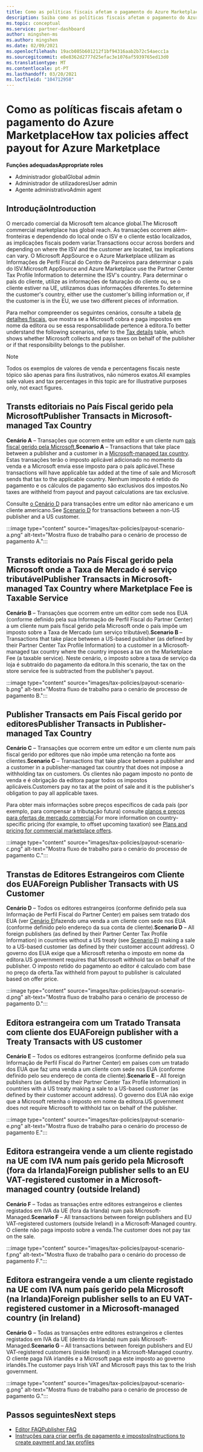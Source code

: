 ```yaml
---
title: Como as políticas fiscais afetam o pagamento do Azure Marketplace
description: Saiba como as políticas fiscais afetam o pagamento do Azure Marketplace.
ms.topic: conceptual
ms.service: partner-dashboard
author: mingshen-ms
ms.author: mingshen
ms.date: 02/09/2021
ms.openlocfilehash: 19acb085b601212f1bf94316aab2b72c54aecc1a
ms.sourcegitcommit: e8e8362d2777d25efac3e1076af5939765ed13d0
ms.translationtype: MT
ms.contentlocale: pt-PT
ms.lasthandoff: 03/20/2021
ms.locfileid: "104712958"
---
```

# <a name="how-tax-policies-affect-payout-for-azure-marketplace"></a><span data-ttu-id="08bee-103">Como as políticas fiscais afetam o pagamento do Azure Marketplace</span><span class="sxs-lookup"><span data-stu-id="08bee-103">How tax policies affect payout for Azure Marketplace</span></span>

<span data-ttu-id="08bee-104">**Funções adequadas**</span><span class="sxs-lookup"><span data-stu-id="08bee-104">**Appropriate roles**</span></span>
-    <span data-ttu-id="08bee-105">Administrador global</span><span class="sxs-lookup"><span data-stu-id="08bee-105">Global admin</span></span>
-    <span data-ttu-id="08bee-106">Administrador de utilizadores</span><span class="sxs-lookup"><span data-stu-id="08bee-106">User admin</span></span>
-    <span data-ttu-id="08bee-107">Agente administrativo</span><span class="sxs-lookup"><span data-stu-id="08bee-107">Admin agent</span></span>

## <a name="introduction"></a><span data-ttu-id="08bee-108">Introdução</span><span class="sxs-lookup"><span data-stu-id="08bee-108">Introduction</span></span>

<span data-ttu-id="08bee-109">O mercado comercial da Microsoft tem alcance global.</span><span class="sxs-lookup"><span data-stu-id="08bee-109">The Microsoft commercial marketplace has global reach.</span></span> <span data-ttu-id="08bee-110">As transações ocorrem além-fronteiras e dependendo do local onde o ISV e o cliente estão localizados, as implicações fiscais podem variar.</span><span class="sxs-lookup"><span data-stu-id="08bee-110">Transactions occur across borders and depending on where the ISV and the customer are located, tax implications can vary.</span></span> <span data-ttu-id="08bee-111">O Microsoft AppSource e o Azure Marketplace utilizam as Informações de Perfil Fiscal do Centro de Parceiros para determinar o país do ISV.</span><span class="sxs-lookup"><span data-stu-id="08bee-111">Microsoft AppSource and Azure Marketplace use the Partner Center Tax Profile Information to determine the ISV's country.</span></span> <span data-ttu-id="08bee-112">Para determinar o país do cliente, utilize as informações de faturação do cliente ou, se o cliente estiver na UE, utilizamos duas informações diferentes.</span><span class="sxs-lookup"><span data-stu-id="08bee-112">To determine the customer's country, either use the customer's billing information or, if the customer is in the EU, we use two different pieces of information.</span></span>

<span data-ttu-id="08bee-113">Para melhor compreender os seguintes cenários, consulte a tabela [de detalhes fiscais,](tax-details-marketplace.md) que mostra se a Microsoft cobra e paga impostos em nome da editora ou se essa responsabilidade pertence à editora.</span><span class="sxs-lookup"><span data-stu-id="08bee-113">To better understand the following scenarios, refer to the [Tax details](tax-details-marketplace.md) table, which shows whether Microsoft collects and pays taxes on behalf of the publisher or if that responsibility belongs to the publisher.</span></span>

> [!NOTE]
> <span data-ttu-id="08bee-114">Todos os exemplos de valores de venda e percentagens fiscais neste tópico são apenas para fins ilustrativos, não números exatos.</span><span class="sxs-lookup"><span data-stu-id="08bee-114">All examples sale values and tax percentages in this topic are for illustrative purposes only, not exact figures.</span></span>

## <a name="publisher-transacts-in-microsoft-managed-tax-country"></a><span data-ttu-id="08bee-115">Transts editoriais no País Fiscal gerido pela Microsoft</span><span class="sxs-lookup"><span data-stu-id="08bee-115">Publisher Transacts in Microsoft-managed Tax Country</span></span>

<span data-ttu-id="08bee-116">**Cenário A** – Transações que ocorrem entre um editor e um cliente num [país fiscal gerido pela Microsoft.](tax-details-marketplace.md#microsoft-managed-countries)</span><span class="sxs-lookup"><span data-stu-id="08bee-116">**Scenario A** – Transactions that take place between a publisher and a customer in a [Microsoft-managed tax country](tax-details-marketplace.md#microsoft-managed-countries).</span></span> <span data-ttu-id="08bee-117">Estas transações terão o imposto aplicável adicionado no momento da venda e a Microsoft envia esse imposto para o país aplicável.</span><span class="sxs-lookup"><span data-stu-id="08bee-117">These transactions will have applicable tax added at the time of sale and Microsoft sends that tax to the applicable country.</span></span> <span data-ttu-id="08bee-118">Nenhum imposto é retido do pagamento e os cálculos de pagamento são exclusivos dos impostos.</span><span class="sxs-lookup"><span data-stu-id="08bee-118">No taxes are withheld from payout and payout calculations are tax exclusive.</span></span>

<span data-ttu-id="08bee-119">Consulte [o Cenário D](#foreign-publisher-transacts-with-us-customer) para transações entre um editor não americano e um cliente americano.</span><span class="sxs-lookup"><span data-stu-id="08bee-119">See [Scenario D](#foreign-publisher-transacts-with-us-customer) for transactions between a non-US publisher and a US customer.</span></span>

:::image type="content" source="images/tax-policies/payout-scenario-a.png" alt-text="Mostra fluxo de trabalho para o cenário de processo de pagamento A.":::

## <a name="publisher-transacts-in-microsoft-managed-tax-country-where-marketplace-fee-is-taxable-service"></a><span data-ttu-id="08bee-121">Transts editoriais no País Fiscal gerido pela Microsoft onde a Taxa de Mercado é serviço tributável</span><span class="sxs-lookup"><span data-stu-id="08bee-121">Publisher Transacts in Microsoft-managed Tax Country where Marketplace Fee is Taxable Service</span></span>

<span data-ttu-id="08bee-122">**Cenário B** – Transações que ocorrem entre um editor com sede nos EUA (conforme definido pela sua Informação de Perfil Fiscal do Partner Center) a um cliente num país fiscal gerido pela Microsoft onde o país impõe um imposto sobre a Taxa de Mercado (um serviço tributável).</span><span class="sxs-lookup"><span data-stu-id="08bee-122">**Scenario B** – Transactions that take place between a US-based publisher (as defined by their Partner Center Tax Profile Information) to a customer in a Microsoft-managed tax country where the country imposes a tax on the Marketplace Fee (a taxable service).</span></span> <span data-ttu-id="08bee-123">Neste cenário, o imposto sobre a taxa de serviço da loja é subtraído do pagamento da editora.</span><span class="sxs-lookup"><span data-stu-id="08bee-123">In this scenario, the tax on the store service fee is subtracted from the publisher's payout.</span></span>

:::image type="content" source="images/tax-policies/payout-scenario-b.png" alt-text="Mostra fluxo de trabalho para o cenário de processo de pagamento B.":::

## <a name="publisher-transacts-in-publisher-managed-tax-country"></a><span data-ttu-id="08bee-125">Publisher Transacts em País Fiscal gerido por editores</span><span class="sxs-lookup"><span data-stu-id="08bee-125">Publisher Transacts in Publisher-managed Tax Country</span></span>

<span data-ttu-id="08bee-126">**Cenário C** – Transações que ocorrem entre um editor e um cliente num país fiscal gerido por editores que não impõe uma retenção na fonte aos clientes.</span><span class="sxs-lookup"><span data-stu-id="08bee-126">**Scenario C** – Transactions that take place between a publisher and a customer in a publisher-managed tax country that does not impose a withholding tax on customers.</span></span> <span data-ttu-id="08bee-127">Os clientes não pagam imposto no ponto de venda e é obrigação da editora pagar todos os impostos aplicáveis.</span><span class="sxs-lookup"><span data-stu-id="08bee-127">Customers pay no tax at the point of sale and it is the publisher's obligation to pay all applicable taxes.</span></span>

<span data-ttu-id="08bee-128">Para obter mais informações sobre preços específicos de cada país (por exemplo, para compensar a tributação futura) consulte [planos e preços para ofertas de mercado comercial](/azure/marketplace/plans-pricing#custom-prices).</span><span class="sxs-lookup"><span data-stu-id="08bee-128">For more information on country-specific pricing (for example, to offset upcoming taxation) see [Plans and pricing for commercial marketplace offers](/azure/marketplace/plans-pricing#custom-prices).</span></span>

:::image type="content" source="images/tax-policies/payout-scenario-c.png" alt-text="Mostra fluxo de trabalho para o cenário do processo de pagamento C.":::

## <a name="foreign-publisher-transacts-with-us-customer"></a><span data-ttu-id="08bee-130">Transtas de Editores Estrangeiros com Cliente dos EUA</span><span class="sxs-lookup"><span data-stu-id="08bee-130">Foreign Publisher Transacts with US Customer</span></span>

<span data-ttu-id="08bee-131">**Cenário D** – Todos os editores estrangeiros (conforme definido pela sua Informação de Perfil Fiscal do Partner Center) em países sem tratado dos EUA (ver [Cenário E)](#foreign-publisher-with-a-treaty-transacts-with-us-customer)fazendo uma venda a um cliente com sede nos EUA (conforme definido pelo endereço da sua conta de cliente).</span><span class="sxs-lookup"><span data-stu-id="08bee-131">**Scenario D** – All foreign publishers (as defined by their Partner Center Tax Profile Information) in countries without a US treaty (see [Scenario E](#foreign-publisher-with-a-treaty-transacts-with-us-customer)) making a sale to a US-based customer (as defined by their customer account address).</span></span> <span data-ttu-id="08bee-132">O governo dos EUA exige que a Microsoft retenha o imposto em nome da editora.</span><span class="sxs-lookup"><span data-stu-id="08bee-132">US government requires that Microsoft withhold tax on behalf of the publisher.</span></span> <span data-ttu-id="08bee-133">O imposto retido do pagamento ao editor é calculado com base no preço da oferta.</span><span class="sxs-lookup"><span data-stu-id="08bee-133">Tax withheld from payout to publisher is calculated based on offer price.</span></span>

:::image type="content" source="images/tax-policies/payout-scenario-d.png" alt-text="Mostra fluxo de trabalho para o cenário de processo de pagamento D.":::

## <a name="foreign-publisher-with-a-treaty-transacts-with-us-customer"></a><span data-ttu-id="08bee-135">Editora estrangeira com um Tratado Transata com cliente dos EUA</span><span class="sxs-lookup"><span data-stu-id="08bee-135">Foreign publisher with a Treaty Transacts with US customer</span></span>

<span data-ttu-id="08bee-136">**Cenário E** – Todos os editores estrangeiros (conforme definido pela sua Informação de Perfil Fiscal do Partner Center) em países com um tratado dos EUA que faz uma venda a um cliente com sede nos EUA (conforme definido pelo seu endereço de conta de cliente).</span><span class="sxs-lookup"><span data-stu-id="08bee-136">**Scenario E** – All foreign publishers (as defined by their Partner Center Tax Profile Information) in countries with a US treaty making a sale to a US-based customer (as defined by their customer account address).</span></span> <span data-ttu-id="08bee-137">O governo dos EUA não exige que a Microsoft retenha o imposto em nome da editora.</span><span class="sxs-lookup"><span data-stu-id="08bee-137">US government does not require Microsoft to withhold tax on behalf of the publisher.</span></span>

:::image type="content" source="images/tax-policies/payout-scenario-e.png" alt-text="Mostra fluxo de trabalho para o cenário do processo de pagamento E.":::

## <a name="foreign-publisher-sells-to-an-eu-vat-registered-customer-in-a-microsoft-managed-country-outside-ireland"></a><span data-ttu-id="08bee-139">Editora estrangeira vende a um cliente registado na UE com IVA num país gerido pela Microsoft (fora da Irlanda)</span><span class="sxs-lookup"><span data-stu-id="08bee-139">Foreign publisher sells to an EU VAT-registered customer in a Microsoft-managed country (outside Ireland)</span></span>

<span data-ttu-id="08bee-140">**Cenário F** – Todas as transações entre editores estrangeiros e clientes registados em IVA da UE (fora da Irlanda) num país Microsoft-Managed.</span><span class="sxs-lookup"><span data-stu-id="08bee-140">**Scenario F** – All transactions between foreign publishers and EU VAT-registered customers (outside Ireland) in a Microsoft-Managed country.</span></span> <span data-ttu-id="08bee-141">O cliente não paga imposto sobre a venda.</span><span class="sxs-lookup"><span data-stu-id="08bee-141">The customer does not pay tax on the sale.</span></span>

:::image type="content" source="images/tax-policies/payout-scenario-f.png" alt-text="Mostra fluxo de trabalho para o cenário do processo de pagamento F.":::

## <a name="foreign-publisher-sells-to-an-eu-vat-registered-customer-in-a-microsoft-managed-country-in-ireland"></a><span data-ttu-id="08bee-143">Editora estrangeira vende a um cliente registado na UE com IVA num país gerido pela Microsoft (na Irlanda)</span><span class="sxs-lookup"><span data-stu-id="08bee-143">Foreign publisher sells to an EU VAT-registered customer in a Microsoft-managed country (in Ireland)</span></span>

<span data-ttu-id="08bee-144">**Cenário G** – Todas as transações entre editores estrangeiros e clientes registados em IVA da UE (dentro da Irlanda) num país Microsoft-Managed.</span><span class="sxs-lookup"><span data-stu-id="08bee-144">**Scenario G** – All transactions between foreign publishers and EU VAT-registered customers (inside Ireland) in a Microsoft-Managed country.</span></span> <span data-ttu-id="08bee-145">O cliente paga IVA irlandês e a Microsoft paga este imposto ao governo irlandês.</span><span class="sxs-lookup"><span data-stu-id="08bee-145">The customer pays Irish VAT and Microsoft pays this tax to the Irish government.</span></span>

:::image type="content" source="images/tax-policies/payout-scenario-g.png" alt-text="Mostra fluxo de trabalho para o cenário de processo de pagamento G.":::

## <a name="next-steps"></a><span data-ttu-id="08bee-147">Passos seguintes</span><span class="sxs-lookup"><span data-stu-id="08bee-147">Next steps</span></span>

- [<span data-ttu-id="08bee-148">Editor FAQ</span><span class="sxs-lookup"><span data-stu-id="08bee-148">Publisher FAQ</span></span>](/azure/marketplace/marketplace-faq-publisher-guide)
- [<span data-ttu-id="08bee-149">Instruções para criar perfis de pagamento e impostos</span><span class="sxs-lookup"><span data-stu-id="08bee-149">Instructions to create payment and tax profiles</span></span>](./set-up-your-payout-account.md?context=%2fazure%2fmarketplace%2fcontext%2fcontext#create-a-payment-profile)